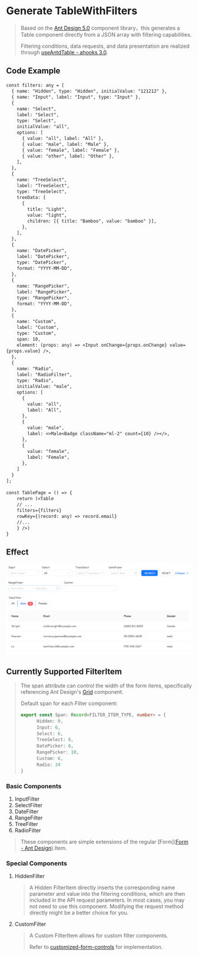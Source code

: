 # Generate TableWithFilters

> Based on the [Ant Design 5.0](https://ant.design/index-cn) component library，this generates a Table component directly from a JSON array with filtering capabilities.
>
> Filtering conditions, data requests, and data presentation are realized through [useAntdTable - ahooks 3.0](https://ahooks.js.org/zh-CN/hooks/use-antd-table).

## Code Example

```tsx
const filters: any = [
  { name: "Hidden", type: "Hidden", initialValue: "121212" },
  { name: "Input", label: "Input", type: "Input" },
  {
    name: "Select",
    label: "Select",
    type: "Select",
    initialValue: "all",
    options: [
      { value: "all", label: "All" },
      { value: "male", label: "Male" },
      { value: "female", label: "Female" },
      { value: "other", label: "Other" },
    ],
  },
  {
    name: "TreeSelect",
    label: "TreeSelect",
    type: "TreeSelect",
    treeData: [
      {
        title: "Light",
        value: "light",
        children: [{ title: "Bamboo", value: "bamboo" }],
      },
    ],
  },
  {
    name: "DatePicker",
    label: "DatePicker",
    type: "DatePicker",
    format: "YYYY-MM-DD",
  },
  {
    name: "RangePicker",
    label: "RangePicker",
    type: "RangePicker",
    format: "YYYY-MM-DD",
  },
  {
    name: "Custom",
    label: "Custom",
    type: "Custom",
    span: 10,
    element: (props: any) => <Input onChange={props.onChange} value={props.value} />,
  },
  {
    name: "Radio",
    label: "RadioFilter",
    type: "Radio",
    initialValue: "male",
    options: [
      {
        value: "all",
        label: "All",
      },
      {
        value: "male",
        label: <>Male<Badge className="ml-2" count={10} /></>,
      },
      {
        value: "female",
        label: "Female",
      },
    ]
  }
];

const TablePage = () => {
    return (<Table
    // ...
    filters={filters}
    rowKey={(record: any) => record.email}
    //...
    } />)
}
```
## Effect

![image-20240715160003122](./assets/image-20240715160003122.png)

## Currently Supported FilterItem

> The span attribute can control the width of the form items, specifically referencing Ant Design's [Grid](https://ant.design/components/grid-cn/#components-grid-demo-basic) component.
>
> Default span for each Filter component:
>
> ```ts
> export const Span: Record<FILTER_ITEM_TYPE, number> = {
>   	Hidden: 0,
>   	Input: 6,
>   	Select: 6,
>   	TreeSelect: 6,
>   	DatePicker: 6,
>   	RangePicker: 10,
>   	Custom: 6,
>   	Radio: 24
> }
> ```



### Basic Components


1. InputFilter
2. SelectFilter
3. DateFilter
4. RangeFilter
5. TreeFilter
6. RadioFilter

> These components are simple extensions of the regular [Form]([Form - Ant Design](https://ant.design/components/form)).Item.



### Special Components


1. HiddenFilter

   > A Hidden FilterItem directly inserts the corresponding name parameter and value into the filtering conditions, which are then included in the API request parameters. In most cases, you may not need to use this component. Modifying the request method directly might be a better choice for you.

2. CustomFilter

   > A Custom FilterItem allows for custom filter components.
   >
   > Refer to [customized-form-controls](https://ant.design/components/form-cn#components-form-demo-customized-form-controls) for implementation.
